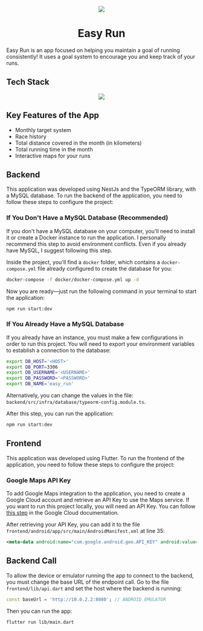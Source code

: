 
<p align="center"> <img src="https://github.com/user-attachments/assets/7d696231-160d-42ca-ba8c-665cbe34a1e8" /> 
<h1 align="center"> Easy Run </h1></p>

Easy Run is an app focused on helping you maintain a goal of running consistently! It uses a goal system to encourage you and keep track of your runs.

## Tech Stack
<p align="center"><img src="https://skillicons.dev/icons?i=nestjs,flutter,mysql" /></p>

## Key Features of the App
- Monthly target system
- Race history
- Total distance covered in the month (in kilometers)
- Total running time in the month
- Interactive maps for your runs

## Backend
This application was developed using NestJs and the TypeORM library, with a MySQL database. To run the backend of the application, you need to follow these steps to configure the project:

### If You Don't Have a MySQL Database (Recommended)
If you don't have a MySQL database on your computer, you'll need to install it or create a Docker instance to run the application. I personally recommend this step to avoid environment conflicts. Even if you already have MySQL, I suggest following this step.

Inside the project, you'll find a `docker` folder, which contains a `docker-compose.yml` file already configured to create the database for you:

```sh
docker-compose -f docker/docker-compose.yml up -d
```

Now you are ready—just run the following command in your terminal to start the application:

```sh
npm run start:dev
```

### If You Already Have a MySQL Database
If you already have an instance, you must make a few configurations in order to run this project. You will need to export your environment variables to establish a connection to the database:

```sh
export DB_HOST='<HOST>'
export DB_PORT=3306
export DB_USERNAME='<USERNAME>'
export DB_PASSWORD='<PASSWORD>'
export DB_NAME='easy_run'
```

Alternatively, you can change the values in the file: `backend/src/infra/database/typeorm-config.module.ts`.

After this step, you can run the application:

```sh
npm run start:dev
```

## Frontend
This application was developed using Flutter. To run the frontend of the application, you need to follow these steps to configure the project:

### Google Maps API Key
To add Google Maps integration to the application, you need to create a Google Cloud account and retrieve an API Key to use the Maps service. If you want to run this project locally, you will need an API Key. You can follow [this step](https://developers.google.com/maps/documentation/embed/get-api-key?hl=pt-br#:~:text=Go%20to%20the%20Google%20Maps%20Platform%20%3E%20Credentials%20page.&text=On%20the%20Credentials%20page%2C%20click,Click%20Close.) in the Google Cloud documentation.

After retrieving your API Key, you can add it to the file `frontend/android/app/src/main/AndroidManifest.xml` at line 35:

```xml
<meta-data android:name="com.google.android.geo.API_KEY" android:value="<YOUR-API-KEY>"/>
```

## Backend Call
To allow the device or emulator running the app to connect to the backend, you must change the base URL of the endpoint call. Go to the file `frontend/lib/api.dart` and set the host where the backend is running:

```dart
const baseUrl = 'http://10.0.2.2:8080'; // ANDROID EMULATOR
```

Then you can run the app:
```sh
flutter run lib/main.dart
```

